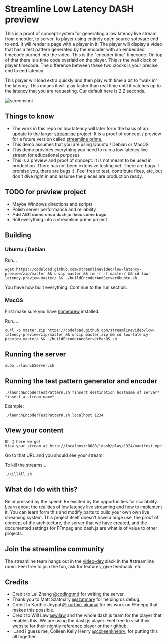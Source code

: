 
# Streamline Low Latency DASH preview

This is a proof of concept system for generating a low latency live stream from encoder, to server, to player using entirely open source software end to end. It will render a page with a player in it. The player will display a video that has a test pattern generated by the encoder with an embedded timecode burned into the video. This is the "encoder time" timecode. On top of that there is a time code overlaid on the player. This is the wall clock or player timecode. The difference between these two clocks is your precise end to end latency. 

This player will load extra quickly and then play with time a bit to "walk in" the latency. This means it will play faster than real time until it catches up to the latency that you are requesting. Our default here is 2.2 seconds. 


![screenshot](https://s3-us-west-1.amazonaws.com/streamlinevideo/screenshot.png)



## Things to know

- The work in this repo on low latency will later form the basis of an update to the larger [streamline](https://github.com/streamlinevideo/streamline) project. It is a proof of concept / preview for a future version called [streamline prime.](If%20you%20are%20interested%20in%20the%20streamline%20prime%20project,%20check%20out%20this%20discussion.%20https://github.com/streamlinevideo/streamline/issues/13) 
- This demo assumes that you are using Ubuntu / Debian or MacOS
- This demo provides everything you need to ruin a low latency live stream for educational purposes
- This is a preview and proof of concept. It is not meant to be used in production. There has not been extensive testing yet. There are bugs. I promise you, there are bugs ;). Feel free to test, contribute fixes, etc, but don't dive right in and assume the pieces are production ready.

## TODO for preview project

- Maybe Windows directions and scripts
- Polish server performance and reliability
- Add ABR demo once dash.js fixes some bugs
- Roll everything into a streamline prime project 

## Building 

### Ubuntu  / Debian

Run...

    wget https://codeload.github.com/streamlinevideo/low-latency-preview/zip/master && unzip master && rm -r -f master/ && cd low-latency-preview-master/ && ./buildEncoderAndServerUbuntu.sh

You have now built everything. Continue to the run section.

### MacOS

First make sure you have [homebrew](https://brew.sh/) installed.

Run....

    curl -o master.zip https://codeload.github.com/streamlinevideo/low-latency-preview/zip/master && unzip master.zip && cd low-latency-preview-master/ && ./buildEncoderAndServerMacOS.sh
    
## Running the server

    sudo ./launchServer.sh

## Running the test pattern generator and encoder 

    ./launchEncoderTestPattern.sh *insert destination hostname of server* *insert a stream name*

Example: 

    ./launchEncoderTestPattern.sh localhost 1234

## View your content

    Oh 💩 here we go!
    View your stream at http://localhost:8080/ldash/play/1324/manifest.mpd

Go to that URL and you should see your stream! 

To kill the streams...

    ./killAll.sh

## What do I do with this?

Be impressed by the speed! Be excited by the opportunities for scalability. Learn about the realities of low latency live streaming and how to implement it. You can learn form this and modify parts to build your own own live streaming system. This project itself doesn't have a huge use, the proof of concept of the architecture, the server that we have created, and the documented settings for FFmpeg and dash.js are what is of value to other projects.

## Join the streamline community

The streamline team hangs out in the [video-dev](http://video-dev.herokuapp.com/) slack in the #streamline room.  Feel free to join the fun, ask for features, give feedback, etc.

## Credits

- Credit to Lei Zhang [@codingtmd](https://github.com/codingtmd) for writing the server. 
- Thank you to Matt Szatmary [@szatmary](https://github.com/szatmary) for helping us debug. 
- Credit to Karthic Jeypal [@jkarthic-akamai](https://github.com/jkarthic-akamai) for his work on FFmepg that makes this possible. 
- Credit to Will Law [@wilaw](https://github.com/wilaw) and the whole dash.js team for the player that enables this. We are using the dash.js player. Feel free to visit their [website](http://reference.dashif.org/dash.js/nightly/samples/dash-if-reference-player/index.html) for their nightly reference player or their [github](https://github.com/Dash-Industry-Forum/dash.js/wiki).
- ...and I guess me,  Colleen Kelly Henry [@colleenkhenry](https://github.com/colleenkhenry), for putting this all together.
